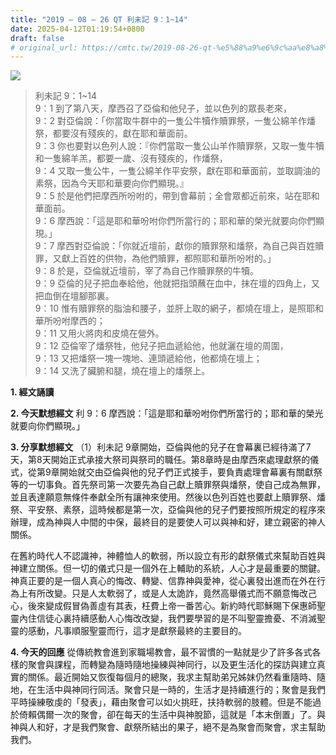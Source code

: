 ```yaml
---
title: "2019 – 08 – 26 QT 利未記 9：1~14"
date: 2025-04-12T01:19:54+0800
draft: false
# original_url: https://cmtc.tw/2019-08-26-qt-%e5%88%a9%e6%9c%aa%e8%a8%98-9%ef%bc%9a114
---
```


![](/images/qt.jpg)
> 利未記 9：1\~14  
> 9：1 到了第八天，摩西召了亞倫和他兒子，並以色列的眾長老來，  
> 9：2 對亞倫說：「你當取牛群中的一隻公牛犢作贖罪祭，一隻公綿羊作燔祭，都要沒有殘疾的，獻在耶和華面前。  
> 9：3 你也要對以色列人說：『你們當取一隻公山羊作贖罪祭，又取一隻牛犢和一隻綿羊羔，都要一歲、沒有殘疾的，作燔祭，  
> 9：4 又取一隻公牛，一隻公綿羊作平安祭，獻在耶和華面前，並取調油的素祭，因為今天耶和華要向你們顯現。』  
> 9：5 於是他們把摩西所吩咐的，帶到會幕前；全會眾都近前來，站在耶和華面前。  
> 9：6 摩西說：「這是耶和華吩咐你們所當行的；耶和華的榮光就要向你們顯現。」  
> 9：7 摩西對亞倫說：「你就近壇前，獻你的贖罪祭和燔祭，為自己與百姓贖罪，又獻上百姓的供物，為他們贖罪，都照耶和華所吩咐的。」  
> 9：8 於是，亞倫就近壇前，宰了為自己作贖罪祭的牛犢。  
> 9：9 亞倫的兒子把血奉給他，他就把指頭蘸在血中，抹在壇的四角上，又把血倒在壇腳那裏。  
> 9：10 惟有贖罪祭的脂油和腰子，並肝上取的網子，都燒在壇上，是照耶和華所吩咐摩西的；  
> 9：11 又用火將肉和皮燒在營外。  
> 9：12 亞倫宰了燔祭牲，他兒子把血遞給他，他就灑在壇的周圍，  
> 9：13 又把燔祭一塊一塊地、連頭遞給他，他都燒在壇上；  
> 9：14 又洗了臟腑和腿，燒在壇上的燔祭上。

**1. 經文誦讀**

**2.  今天默想經文**
利 9：6 摩西說：「這是耶和華吩咐你們所當行的；耶和華的榮光就要向你們顯現。」

**3. 分享默想經文**
（1）利未記 9章開始，亞倫與他的兒子在會幕裏已經待滿了7天，第8天開始正式承接大祭司與祭司的職任。第8章時是由摩西來處理獻祭的儀式，從第9章開始就交由亞倫與他的兒子們正式接手，要負責處理會幕裏有關獻祭等的一切事負。首先祭司第一次要先為自己獻上贖罪祭與燔祭，使自己成為無罪，並且表達願意無條件奉獻全所有讓神來使用。然後以色列百姓也要獻上贖罪祭、燔祭、平安祭、素祭，這時候都是第一次，亞倫與他的兒子們要按照所規定的程序來辦理，成為神與人中間的中保，最終目的是要使人可以與神和好，建立親密的神人關係。

在舊約時代人不認識神，神體恤人的軟弱，所以設立有形的獻祭儀式來幫助百姓與神建立關係。但一切的儀式只是一個外在上輔助的系統，人心才是最重要的關鍵。神真正要的是一個人真心的悔改、轉變、信靠神與愛神，從心裏發出進而在外在行為上有所改變。只是人太軟弱了，或是人太詭詐，竟然高舉儀式而不願意悔改己心，後來變成假冒偽善虛有其表，枉費上帝一番苦心。新約時代耶穌賜下保惠師聖靈內住信徒心裏持續感動人心悔改改變，我們要學習的是不叫聖靈擔憂、不消滅聖靈的感動，凡事順服聖靈而行，這才是獻祭最終的主要目的。

**4. 今天的回應**
從傳統教會進到家職場教會，最不習慣的一點就是少了許多各式各樣的聚會與課程，而轉變為隨時隨地操練與神同行，以及更生活化的探訪與建立真實的關係。最近開始又恢復每個月的總聚，我求主幫助弟兄姊妹仍然看重隨時、隨地，在生活中與神同行同活。聚會只是一時的，生活才是持續進行的；聚會是我們平時操練敬虔的「發表」，藉由聚會可以如火挑旺，扶持軟弱的肢體。但是不能過於倚賴偶爾一次的聚會，卻在每天的生活中與神脫節，這就是「本末倒置」了。與神與人和好，才是我們聚會、獻祭所結出的果子，絕不是為聚會而聚會，求主幫助我們。
